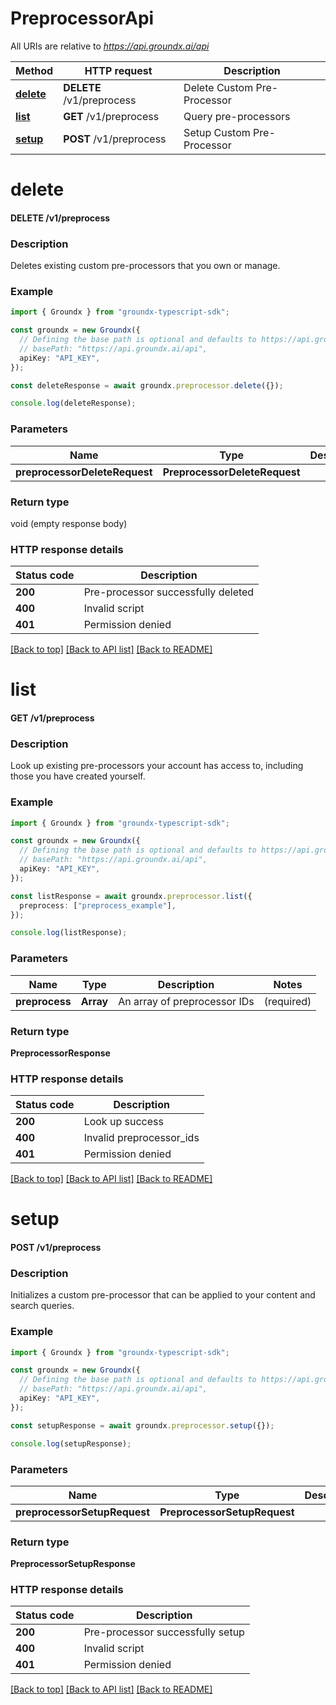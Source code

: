 # PreprocessorApi

All URIs are relative to *https://api.groundx.ai/api*

Method | HTTP request | Description
------------- | ------------- | -------------
[**delete**](PreprocessorApi.md#delete) | **DELETE** /v1/preprocess | Delete Custom Pre-Processor
[**list**](PreprocessorApi.md#list) | **GET** /v1/preprocess | Query pre-processors
[**setup**](PreprocessorApi.md#setup) | **POST** /v1/preprocess | Setup Custom Pre-Processor


# **delete**

#### **DELETE** /v1/preprocess

### Description
Deletes existing custom pre-processors that you own or manage.

### Example


```typescript
import { Groundx } from "groundx-typescript-sdk";

const groundx = new Groundx({
  // Defining the base path is optional and defaults to https://api.groundx.ai/api
  // basePath: "https://api.groundx.ai/api",
  apiKey: "API_KEY",
});

const deleteResponse = await groundx.preprocessor.delete({});

console.log(deleteResponse);
```


### Parameters

Name | Type | Description  | Notes
------------- | ------------- | ------------- | -------------
**preprocessorDeleteRequest** | **PreprocessorDeleteRequest**|  |

### Return type

void (empty response body)


### HTTP response details
| Status code | Description |
|-------------|-------------|
**200** | Pre-processor successfully deleted |
**400** | Invalid script |
**401** | Permission denied |

[[Back to top]](#) [[Back to API list]](../README.md#documentation-for-api-endpoints) [[Back to README]](../README.md)

# **list**

#### **GET** /v1/preprocess

### Description
Look up existing pre-processors your account has access to, including those you have created yourself.

### Example


```typescript
import { Groundx } from "groundx-typescript-sdk";

const groundx = new Groundx({
  // Defining the base path is optional and defaults to https://api.groundx.ai/api
  // basePath: "https://api.groundx.ai/api",
  apiKey: "API_KEY",
});

const listResponse = await groundx.preprocessor.list({
  preprocess: ["preprocess_example"],
});

console.log(listResponse);
```


### Parameters

Name | Type | Description  | Notes
------------- | ------------- | ------------- | -------------
**preprocess** | **Array<string>** | An array of preprocessor IDs | (required)

### Return type

**PreprocessorResponse**


### HTTP response details
| Status code | Description |
|-------------|-------------|
**200** | Look up success |
**400** | Invalid preprocessor_ids |
**401** | Permission denied |

[[Back to top]](#) [[Back to API list]](../README.md#documentation-for-api-endpoints) [[Back to README]](../README.md)

# **setup**

#### **POST** /v1/preprocess

### Description
Initializes a custom pre-processor that can be applied to your content and search queries.

### Example


```typescript
import { Groundx } from "groundx-typescript-sdk";

const groundx = new Groundx({
  // Defining the base path is optional and defaults to https://api.groundx.ai/api
  // basePath: "https://api.groundx.ai/api",
  apiKey: "API_KEY",
});

const setupResponse = await groundx.preprocessor.setup({});

console.log(setupResponse);
```


### Parameters

Name | Type | Description  | Notes
------------- | ------------- | ------------- | -------------
**preprocessorSetupRequest** | **PreprocessorSetupRequest**|  |

### Return type

**PreprocessorSetupResponse**


### HTTP response details
| Status code | Description |
|-------------|-------------|
**200** | Pre-processor successfully setup |
**400** | Invalid script |
**401** | Permission denied |

[[Back to top]](#) [[Back to API list]](../README.md#documentation-for-api-endpoints) [[Back to README]](../README.md)


